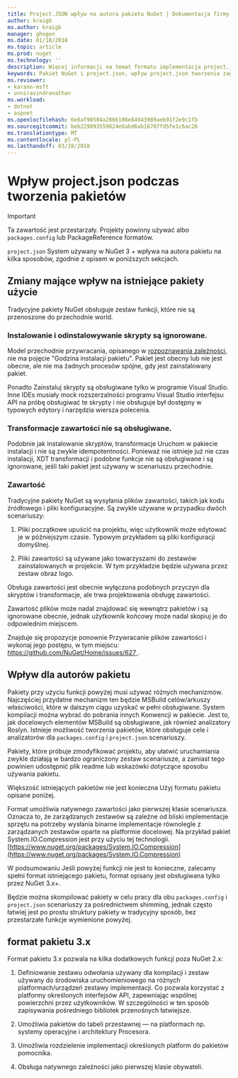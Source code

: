 ```yaml
---
title: Project.JSON wpływ na autora pakietu NuGet | Dokumentacja firmy Microsoft
author: kraigb
ms.author: kraigb
manager: ghogen
ms.date: 01/18/2018
ms.topic: article
ms.prod: nuget
ms.technology: ''
description: Więcej informacji na temat formatu implementacja project.json w NuGet 3.x wpływa na autora pakietu, takich jak nieobsługiwane funkcje zawartości i pakietu.
keywords: Pakiet NuGet i project.json, wpływ project.json tworzenia zagadnienia, funkcje project.json
ms.reviewer:
- karann-msft
- unniravindranathan
ms.workload:
- dotnet
- aspnet
ms.openlocfilehash: 6e8af98504a2866106e84943989aeb91f2e9c1fb
ms.sourcegitcommit: beb229893559824e8abd6ab16707fd5fe1c6ac26
ms.translationtype: MT
ms.contentlocale: pl-PL
ms.lasthandoff: 03/28/2018
---
```

# <a name="impact-of-projectjson-when-creating-packages"></a>Wpływ project.json podczas tworzenia pakietów

> [!Important]
> Ta zawartość jest przestarzały. Projekty powinny używać albo `packages.config` lub PackageReference formatów.

`project.json` System używany w NuGet 3 + wpływa na autora pakietu na kilka sposobów, zgodnie z opisem w poniższych sekcjach.

## <a name="changes-affecting-existing-packages-usage"></a>Zmiany mające wpływ na istniejące pakiety użycie

Tradycyjne pakiety NuGet obsługuje zestaw funkcji, które nie są przenoszone do przechodnie world.

### <a name="install-and-uninstall-scripts-are-ignored"></a>Instalowanie i odinstalowywanie skrypty są ignorowane.

Model przechodnie przywracania, opisanego w [rozpoznawania zależności](../consume-packages/dependency-resolution.md#dependency-resolution-with-packagereference), nie ma pojęcie "Godzina instalacji pakietu". Pakiet jest obecny lub nie jest obecne, ale nie ma żadnych procesów spójne, gdy jest zainstalowany pakiet.

Ponadto Zainstaluj skrypty są obsługiwane tylko w programie Visual Studio. Inne IDEs musiały mock rozszerzalności programu Visual Studio interfejsu API na próbę obsługiwać te skrypty i nie obsługuje był dostępny w typowych edytory i narzędzia wiersza polecenia.

### <a name="content-transforms-are-not-supported"></a>Transformacje zawartości nie są obsługiwane.

Podobnie jak instalowanie skryptów, transformacje Uruchom w pakiecie instalacji i nie są zwykle idempotentności. Ponieważ nie istnieje już nie czas instalacji, XDT transformacji i podobne funkcje nie są obsługiwane i są ignorowane, jeśli taki pakiet jest używany w scenariuszu przechodnie.

### <a name="content"></a>Zawartość

Tradycyjne pakiety NuGet są wysyłania plików zawartości, takich jak kodu źródłowego i pliki konfiguracyjne. Są zwykle używane w przypadku dwóch scenariuszy:

1. Pliki początkowe upuścić na projektu, więc użytkownik może edytować je w późniejszym czasie. Typowym przykładem są pliki konfiguracji domyślnej.

1. Pliki zawartości są używane jako towarzyszami do zestawów zainstalowanych w projekcie. W tym przykładzie będzie używana przez zestaw obraz logo.

Obsługa zawartości jest obecnie wyłączona podobnych przyczyn dla skryptów i transformacje, ale trwa projektowania obsługę zawartości.

Zawartość plików może nadal znajdować się wewnątrz pakietów i są ignorowane obecnie, jednak użytkownik końcowy może nadal skopiuj je do odpowiednim miejscem.

Znajduje się propozycje ponownie Przywracanie plików zawartości i wykonaj jego postępu, w tym miejscu: [ https://github.com/NuGet/Home/issues/627 ](https://github.com/NuGet/Home/issues/627).

## <a name="impact-for-package-authors"></a>Wpływ dla autorów pakietu

Pakiety przy użyciu funkcji powyżej musi używać różnych mechanizmów. Najczęściej przydatne mechanizm ten będzie MSBuild celów/arkuszy właściwości, które w dalszym ciągu uzyskać w pełni obsługiwane. System kompilacji można wybrać do pobrania innych Konwencji w pakiecie. Jest to, jak docelowych elementów MSBuild są obsługiwane, jak również analizatory Roslyn. Istnieje możliwość tworzenia pakietów, które obsługuje cele i analizatorów dla `packages.config` i `project.json` scenariuszy.

Pakiety, które próbuje zmodyfikować projektu, aby ułatwić uruchamiania zwykle działają w bardzo ograniczony zestaw scenariusze, a zamiast tego powinien udostępnić plik readme lub wskazówki dotyczące sposobu używania pakietu.

Większość istniejących pakietów nie jest konieczna Użyj formatu pakietu opisane poniżej.

Format umożliwia natywnego zawartości jako pierwszej klasie scenariusza. Oznacza to, że zarządzanych zestawów są zależne od bliski implementacje sprzętu na potrzeby wysłania binarne implementacje równolegle z zarządzanych zestawów oparte na platformie docelowej. Na przykład pakiet System.IO.Compression jest przy użyciu tej technologii. [https://www.nuget.org/packages/System.IO.Compression](https://www.nuget.org/packages/System.IO.Compression)

W podsumowaniu Jeśli powyżej funkcji nie jest to konieczne, zalecamy spełni format istniejącego pakietu, format opisany jest obsługiwana tylko przez NuGet 3.x+.

Będzie można skompilować pakiety w celu pracy dla obu `packages.config` i `project.json` scenariuszy za pośrednictwem shimming, jednak często łatwiej jest po prostu struktury pakiety w tradycyjny sposób, bez przestarzałe funkcje wymienione powyżej.

## <a name="3x-package-format"></a>format pakietu 3.x

Format pakietu 3.x pozwala na kilka dodatkowych funkcji poza NuGet 2.x:

1. Definiowanie zestawu odwołania używany dla kompilacji i zestaw używany do środowiska uruchomieniowego na różnych platformach/urządzeń zestawy implementacji. Co pozwala korzystać z platformy określonych interfejsów API, zapewniając wspólnej powierzchni przez użytkowników. W szczególności w ten sposób zapisywania pośredniego bibliotek przenośnych łatwiejsze.

1. Umożliwia pakietów do tabeli przestawnej — na platformach np. systemy operacyjne i architektury Procesora.

1. Umożliwia rozdzielenie implementacji określonych platform do pakietów pomocnika.

1. Obsługa natywnego zależności jako pierwszej klasie obywateli.
